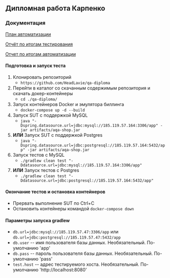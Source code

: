 ## Дипломная работа Карпенко

### Документация
[План автоматизации](https://github.com/HeadLavie/qa-diploma/blob/main/docs/Plan.md)

[Отчёт по итогам тестирования](https://github.com/HeadLavie/qa-diploma/blob/main/docs/Report.md)

[Отчет по итогам автоматизации](https://github.com/HeadLavie/qa-diploma/blob/main/docs/Summary.md)

#### Подготовка и запуск теста

1. Клонировать репозиторий
    * ```https://github.com/HeadLavie/qa-diploma```
1. Перейти в каталог со скачанным содержимым репозитория и скачать докер-контейнеры
    * ```cd ./qa-diploma/```
1. Запуск контейнеров Docker и эмулятора биллинга
    * ```docker-compose up -d --build```
1. Запуск SUT с поддержкой MySQL
   * ```java "-Dspring.datasource.url=jdbc:mysql://185.119.57.164:3306/app" -jar artifacts/aqa-shop.jar```
1. **ИЛИ** Запуск SUT с поддержкой Postgres
   * ```java "-Dspring.datasource.url=jdbc:postgresql://185.119.57.164:5432/app" -jar artifacts/aqa-shop.jar```
1. Запуск тестов с MySQL
   * ```./gradlew clean test "-Ddatasource.url=jdbc:mysql://185.119.57.164:3306/app"```
1. **ИЛИ** Запуск тестов с Postgres
   * ```./gradlew clean test "-Ddatasource.url=jdbc:postgresql://185.119.57.164:5432/app"```

#### Окончание тестов и остановка контейнеров

   * Прервать выполнение SUT по Ctrl+C 
   * Остановить контейнеры командой ```docker-compose down```

#### Параметры запуска gradlew

   *  ```db.url=jdbc:mysql://185.119.57.47:3306/app``` или ```db.url=jdbc:postgresql://185.119.57.47:5432/app```
   *  ```db.user``` -- имя пользователя базы данных. Необязательный. По-умолчанию 'app'
   * ```db.pass``` -- пароль пользователя базы данных. Необязательный. По-умолчанию 'pass'
   * ```test.host``` -- адрес тестируемого хоста. Необязательный. По-умолчанию 'http://localhost:8080'
